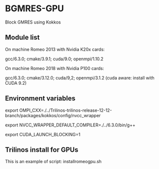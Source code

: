 # BGMRES-GPU
Block GMRES using Kokkos

## Module list

On machine Romeo 2013 with Nvidia K20x cards:

gcc/6.3.0; cmake/3.9.1; cuda/9.0; openmpi/1.10.2

On machine Romeo 2018 with Nvidia P100 cards:

gcc/6.3.0; cmake/3.12.0; cuda/9,2; openmpi/3.1.2 (cuda aware: install with CUDA 9.2)

## Environment variables

export OMPI_CXX=./../Trilinos-trilinos-release-12-12-branch/packages/kokkos/config/nvcc_wrapper

export NVCC_WRAPPER_DEFAULT_COMPILER=./../6.3.0/bin/g++

export CUDA_LAUNCH_BLOCKING=1

## Trilinos install for GPUs

This is an example of script: installromeogpu.sh


